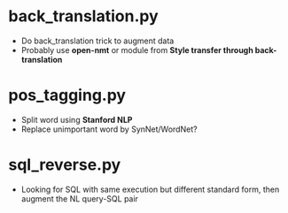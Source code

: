 # back_translation.py
* Do back_translation trick to augment data
* Probably use __open-nmt__ or module from __Style transfer through back-translation__

# pos_tagging.py
* Split word using __Stanford NLP__ 
* Replace unimportant word by SynNet/WordNet?

# sql_reverse.py
* Looking for SQL with same execution but different standard form, then augment the NL query-SQL pair